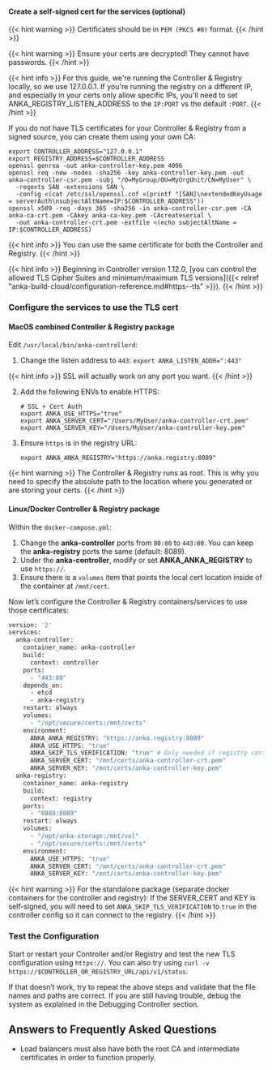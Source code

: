 

#### Create a self-signed cert for the services (optional)

{{< hint warning >}}
Certificates should be in `PEM (PKCS #8)` format.
{{< /hint >}}

{{< hint warning >}}
Ensure your certs are decrypted! They cannot have passwords.
{{< /hint >}}

{{< hint info >}}
For this guide, we're running the Controller & Registry locally, so we use 127.0.0.1. If you're running the registry on a different IP, and especially in your certs only allow specific IPs, you'll need to set ANKA_REGISTRY_LISTEN_ADDRESS to the `IP:PORT` vs the default `:PORT`.
{{< /hint >}}

If you do not have TLS certificates for your Controller & Registry from a signed source, you can create them using your own CA:

```shell
export CONTROLLER_ADDRESS="127.0.0.1"
export REGISTRY_ADDRESS=$CONTROLLER_ADDRESS
openssl genrsa -out anka-controller-key.pem 4096
openssl req -new -nodes -sha256 -key anka-controller-key.pem -out anka-controller-csr.pem -subj "/O=MyGroup/OU=MyOrgUnit/CN=MyUser" \
  -reqexts SAN -extensions SAN \
  -config <(cat /etc/ssl/openssl.cnf <(printf "[SAN]\nextendedKeyUsage = serverAuth\nsubjectAltName=IP:$CONTROLLER_ADDRESS"))
openssl x509 -req -days 365 -sha256 -in anka-controller-csr.pem -CA anka-ca-crt.pem -CAkey anka-ca-key.pem -CAcreateserial \
  -out anka-controller-crt.pem -extfile <(echo subjectAltName = IP:$CONTROLLER_ADDRESS)
```

{{< hint info >}}
You can use the same certificate for both the Controller and Registry.
{{< /hint >}}

{{< hint info >}}
Beginning in Controller version 1.12.0, [you can control the allowed TLS Cipher Suites and minimum/maximum TLS versions]({{< relref "anka-build-cloud/configuration-reference.md#https--tls" >}}).
{{< /hint >}}

<!-- Next, ensure that the certificate has **Signature Algorithm: sha256WithRSAEncryption** using `openssl x509 -text -noout -in ~/anka-controller-crt.pem | grep Signature` (https://support.apple.com/en-us/HT210176) -->

### Configure the services to use the TLS cert

#### MacOS combined Controller & Registry package

Edit `/usr/local/bin/anka-controllerd`:

1. Change the listen address to `443`: `export ANKA_LISTEN_ADDR=":443"`

{{< hint info >}}
SSL will actually work on any port you want.
{{< /hint >}}

2. Add the following ENVs to enable HTTPS:

    ```shell
    # SSL + Cert Auth
    export ANKA_USE_HTTPS="true"
    export ANKA_SERVER_CERT="/Users/MyUser/anka-controller-crt.pem"
    export ANKA_SERVER_KEY="/Users/MyUser/anka-controller-key.pem"
    ```

3. Ensure `https` is in the registry URL:

    ```shell
    export ANKA_ANKA_REGISTRY="https://anka.registry:8089"
    ```

{{< hint warning >}}
The Controller & Registry runs as root. This is why you need to specify the absolute path to the location where you generated or are storing your certs.
{{< /hint >}}

#### Linux/Docker Controller & Registry package

Within the `docker-compose.yml`:

1. Change the **anka-controller** ports from `80:80` to `443:80`. You can keep the **anka-registry** ports the same (default: 8089).
2. Under the **anka-controller**, modify or set **ANKA_ANKA_REGISTRY** to use `https://`.
3. Ensure there is a `volumes` item that points the local cert location inside of the container at `/mnt/cert`.

Now let’s configure the Controller & Registry containers/services to use those certificates:

```bash
version: '2'
services:
  anka-controller:
    container_name: anka-controller
    build:
      context: controller
    ports:
      - "443:80"
    depends_on:
      - etcd
      - anka-registry
    restart: always
    volumes:
      - "/opt/secure/certs:/mnt/certs"
    environment:
      ANKA_ANKA_REGISTRY: "https://anka.registry:8089"
      ANKA_USE_HTTPS: "true"
      ANKA_SKIP_TLS_VERIFICATION: "true" # Only needed if registry cert is self-signed
      ANKA_SERVER_CERT: "/mnt/certs/anka-controller-crt.pem"
      ANKA_SERVER_KEY: "/mnt/certs/anka-controller-key.pem"
  anka-registry:
    container_name: anka-registry
    build:
      context: registry
    ports:
      - "8089:8089"
    restart: always
    volumes:
      - "/opt/anka-storage:/mnt/vol"
      - "/opt/secure/certs:/mnt/certs"
    environment:
      ANKA_USE_HTTPS: "true"
      ANKA_SERVER_CERT: "/mnt/certs/anka-controller-crt.pem"
      ANKA_SERVER_KEY: "/mnt/certs/anka-controller-key.pem"
```

{{< hint warning >}}
For the standalone package (separate docker containers for the controller and registry): If the SERVER_CERT and KEY is self-signed, you will need to set `ANKA_SKIP_TLS_VERIFICATION` to `true` in the controller config so it can connect to the registry.
{{< /hint >}}

### Test the Configuration

Start or restart your Controller and/or Registry and test the new TLS configuration using `https://`. You can also try using `curl -v https://$CONTROLLER_OR_REGISTRY_URL/api/v1/status`.

If that doesn’t work, try to repeat the above steps and validate that the file names and paths are correct. If you are still having trouble, debug the system as explained in the Debugging Controller section.


## Answers to Frequently Asked Questions

- Load balancers must also have both the root CA and intermediate certificates in order to function properly.
